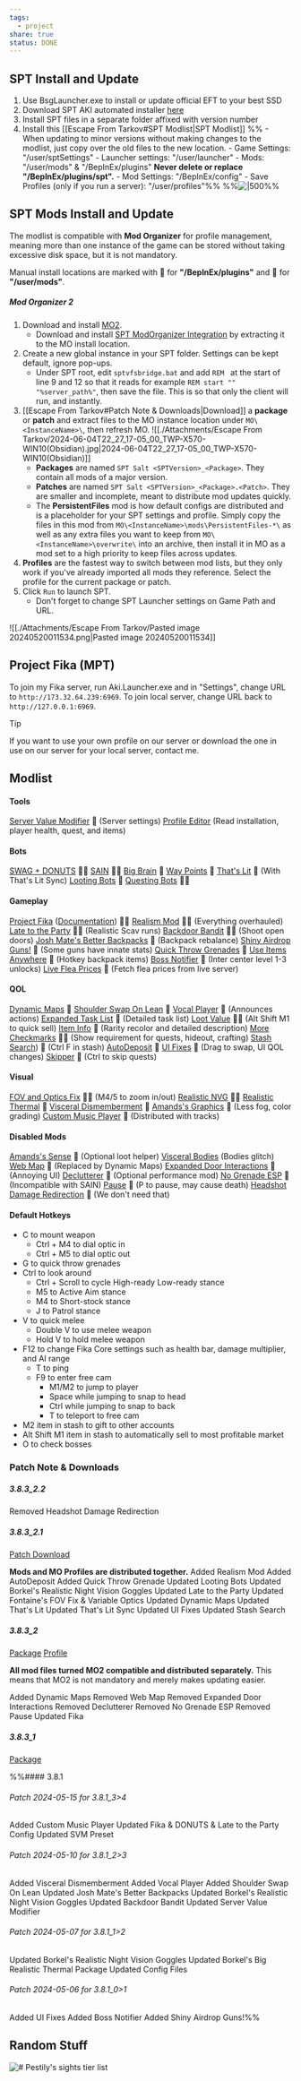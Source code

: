 ```yaml
---
tags:
  - project
share: true
status: DONE
---
```

## SPT Install and Update

1. Use BsgLauncher.exe to install or update official EFT to your best SSD
2. Download SPT AKI automated installer [here](https://sp-tarkov.com/#download)
3. Install SPT files in a separate folder affixed with version number
4. Install this [[Escape From Tarkov#SPT Modlist|SPT Modlist]]
%%	- When updating to minor versions without making changes to the modlist, just copy over the old files to the new location.
		- Game Settings: "/user/sptSettings"
		- Launcher settings: "/user/launcher"
		- Mods: "/user/mods" & "/BepInEx/plugins"
			**Never delete or replace "/BepInEx/plugins/spt".**
		- Mod Settings: "/BepInEx/config"
		- Save Profiles (only if you run a server): "/user/profiles"%%
%%![|500](https://live.staticflickr.com/65535/53696801218_db324e3ae4_o.jpg)%%

## SPT Mods Install and Update

The modlist is compatible with **Mod Organizer** for profile management, meaning more than one instance of the game can be stored without taking excessive disk space, but it is not mandatory. 

Manual install locations are marked with 🍌 for **"/BepInEx/plugins"** and 🥒 for **"/user/mods"**.

##### Mod Organizer 2
1. Download and install [MO2](https://github.com/ModOrganizer2/modorganizer/releases).
	- Download and install [SPT ModOrganizer Integration](https://hub.sp-tarkov.com/files/file/1314-spt-modorganizer-integration/#overview) by extracting it to the MO install location.
2. Create a new global instance in your SPT folder. Settings can be kept default, ignore pop-ups.
	- Under SPT root, edit `sptvfsbridge.bat` and add `REM ` at the start of line 9 and 12 so that it reads for example `REM start "" "%server_path%"`, then save the file. This is so that only the client will run, and instantly.
3. [[Escape From Tarkov#Patch Note & Downloads|Download]] a **package** or **patch** and extract files to the MO instance location under `MO\<InstanceName>\`, then refresh MO.
	![[./Attachments/Escape From Tarkov/2024-06-04T22_27_17-05_00_TWP-X570-WIN10(Obsidian).jpg|2024-06-04T22_27_17-05_00_TWP-X570-WIN10(Obsidian)]]
	- **Packages** are named `SPT Salt <SPTVersion>_<Package>`. They contain all mods of a major version.
	- **Patches** are named `SPT Salt <SPTVersion>_<Package>.<Patch>`. They are smaller and incomplete, meant to distribute mod updates quickly.
	- The **PersistentFiles** mod is how default configs are distributed and is a placeholder for your SPT settings and profile. Simply copy the files in this mod from `MO\<InstanceName>\mods\PersistentFiles-*\` as well as any extra files you want to keep from `MO\<InstanceName>\overwrite\` into an archive, then install it in MO as a mod set to a high priority to keep files across updates.
4. **Profiles** are the fastest way to switch between mod lists, but they only work if you've already imported all mods they reference. Select the profile for the current package or patch.
5. Click `Run` to launch SPT.
	- Don't forget to change SPT Launcher settings on Game Path and URL.

![[./Attachments/Escape From Tarkov/Pasted image 20240520011534.png|Pasted image 20240520011534]]

## Project Fika (MPT)

To join my Fika server, run Aki.Launcher.exe and in "Settings", change URL to `http://173.32.64.239:6969`.
To join local server, change URL back to `http://127.0.0.1:6969`.

> [!tip]
> If you want to use your own profile on our server or download the one in use on our server for your local server, contact me.

## Modlist
#### Tools
[Server Value Modifier](https://hub.sp-tarkov.com/files/file/379-server-value-modifier-svm/#tab_d24083dde670a53728f69fa322aa580ec032191a) 🥒 (Server settings)
[Profile Editor](https://hub.sp-tarkov.com/files/file/184-spt-aki-profile-editor/) (Read installation, player health, quest, and items) 

#### Bots
[SWAG + DONUTS](https://hub.sp-tarkov.com/files/file/878-swag-donuts-dynamic-spawn-waves-and-custom-spawn-points/) 🍌🥒
[SAIN](https://hub.sp-tarkov.com/files/file/1062-sain-2-0-solarint-s-ai-modifications-full-ai-combat-system-replacement/) 🍌🥒
[Big Brain](https://hub.sp-tarkov.com/files/file/1219-bigbrain/#overview) 🍌
[Way Points](https://hub.sp-tarkov.com/files/file/1119-waypoints-expanded-navmesh/) 🍌
[That's Lit](https://hub.sp-tarkov.com/files/file/1453-that-s-lit/) 🍌 (With That's Lit Sync)
[Looting Bots](https://hub.sp-tarkov.com/files/file/1096-looting-bots/) 🍌
[Questing Bots](https://hub.sp-tarkov.com/files/file/1534-questing-bots/#overview) 🍌🥒

#### Gameplay
[Project Fika](https://discord.gg/project-fika) ([Documentation](https://github.com/project-fika/fika-documentation)) 🍌🥒
[Realism Mod](https://hub.sp-tarkov.com/files/file/606-spt-realism-mod/) 🍌🥒 (Everything overhauled)
[Late to the Party](https://hub.sp-tarkov.com/files/file/1099-late-to-the-party/) 🍌🥒 (Realistic Scav runs)
[Backdoor Bandit](https://hub.sp-tarkov.com/files/file/1154-backdoor-bandit-bb/#overview) 🍌🥒 (Shoot open doors)
[Josh Mate's Better Backpacks](https://hub.sp-tarkov.com/files/file/772-josh-mate-s-better-backpacks/#overview) 🥒 (Backpack rebalance)
[Shiny Airdrop Guns!](https://hub.sp-tarkov.com/files/file/1572-shiny-airdrop-guns/) 🥒 (Some guns have innate stats)
[Quick Throw Grenades](https://hub.sp-tarkov.com/files/file/1695-quick-throw-grenades/?highlight=grenade#overview) 🍌
[Use Items Anywhere](https://hub.sp-tarkov.com/files/file/1416-use-items-anywhere/) 🍌 (Hotkey backpack items)
[Boss Notifier](https://hub.sp-tarkov.com/files/file/1737-boss-notifier/#overview) 🍌 (Inter center level 1-3 unlocks)
[Live Flea Prices](https://hub.sp-tarkov.com/files/file/1561-live-flea-prices/) 🥒 (Fetch flea prices from live server)

#### QOL
[Dynamic Maps](https://hub.sp-tarkov.com/files/file/1981-dynamic-maps/) 🍌
[Shoulder Swap On Lean](https://discord.com/channels/1202292159366037545/1222463708534407210) 🍌
[Vocal Player](https://discord.com/channels/1202292159366037545/1230117857610698772) 🍌 (Announces actions)
[Expanded Task List](https://hub.sp-tarkov.com/files/file/1415-expanded-task-text-ett/) 🥒 (Detailed task list)
[Loot Value](https://hub.sp-tarkov.com/files/file/1606-lootvalue/) 🍌🥒 (Alt Shift M1 to quick sell)
[Item Info](https://hub.sp-tarkov.com/files/file/985-item-info/) 🥒 (Rarity recolor and detailed description)
[More Checkmarks](https://hub.sp-tarkov.com/files/file/1159-morecheckmarks/) 🍌🥒 (Show requirement for quests, hideout, crafting)
[Stash Search](https://hub.sp-tarkov.com/files/file/1769-stash-search/)) 🍌 (Ctrl F in stash)
[AutoDeposit](https://hub.sp-tarkov.com/files/file/2027-autodeposit/) 🍌
[UI Fixes](https://hub.sp-tarkov.com/files/file/1860-ui-fixes/) 🍌 (Drag to swap, UI QOL changes)
[Skipper](https://hub.sp-tarkov.com/files/file/1861-skipper/) 🍌 (Ctrl to skip quests)

#### Visual
[FOV and Optics Fix](https://hub.sp-tarkov.com/files/file/942-fontaine-s-fov-fix-variable-optics/) 🍌🥒 (M4/5 to zoom in/out)
[Realistic NVG](https://hub.sp-tarkov.com/files/file/1303-borkel-s-realistic-night-vision-goggles-nvgs-and-t-7/) 🍌🥒
[Realistic Thermal](https://hub.sp-tarkov.com/files/file/1510-borkel-s-big-realistic-thermal-package-bring-real-life-realism-to-your-thermal-s/) 🥒
[Visceral Dismemberment](https://discord.com/channels/1202292159366037545/1236748474653872228) 🍌
[Amands's Graphics](https://hub.sp-tarkov.com/files/file/813-amands-s-graphics/) 🍌 (Less fog, color grading)
[Custom Music Player](https://hub.sp-tarkov.com/files/file/1832-stalker-music-pack/#overview) 🥒 (Distributed with tracks)

#### Disabled Mods
[Amands's Sense](https://hub.sp-tarkov.com/files/file/1361-amands-sense/#overview) 🍌 (Optional loot helper)
[Visceral Bodies](https://discord.com/channels/1202292159366037545/1228199049996402791) (Bodies glitch)
[Web Map](https://hub.sp-tarkov.com/files/file/1421-techhappy-s-web-minimap/#overview) 🍌 (Replaced by Dynamic Maps)
[Expanded Door Interactions](https://hub.sp-tarkov.com/files/file/1865-expanded-door-interactions/) 🍌 (Annoying UI)
[Declutterer](https://hub.sp-tarkov.com/files/file/1785-de-clutterer-updated-by-cj/) 🍌 (Optional performance mod)
[No Grenade ESP](https://hub.sp-tarkov.com/files/file/1029-no-grenade-esp/) 🍌 (Incompatible with SAIN)
[Pause](https://hub.sp-tarkov.com/files/file/1793-pause-reupload/) 🍌 (P to pause, may cause death)
[Headshot Damage Redirection](https://hub.sp-tarkov.com/files/file/1809-headshot-damage-redirection-hdr/) 🍌 (We don't need that)

#### Default Hotkeys
- C to mount weapon
	- Ctrl + M4 to dial optic in
	- Ctrl + M5 to dial optic out
- G to quick throw grenades
- Ctrl to look around
	- Ctrl + Scroll to cycle High-ready Low-ready stance
	- M5 to Active Aim stance
	- M4 to Short-stock stance
	- J to Patrol stance
- V to quick melee
	- Double V to use melee weapon
	- Hold V to hold melee weapon
- F12 to change Fika Core settings such as health bar, damage multiplier, and AI range
	- T to ping
	- F9 to enter free cam
		- M1/M2 to jump to player
		- Space while jumping to snap to head
		- Ctrl while jumping to snap to back
		- T to teleport to free cam
- M2 item in stash to gift to other accounts
- Alt Shift M1 item in stash to automatically sell to most profitable market
- O to check bosses

### Patch Note & Downloads

##### 3.8.3_2.2

Removed Headshot Damage Redirection

##### 3.8.3_2.1
[Patch Download](http://www.mediafire.com/view/bnpu2afxpbot90l)

**Mods and MO Profiles are distributed together.**
Added Realism Mod
Added AutoDeposit
Added Quick Throw Grenade
Updated Looting Bots
Updated Borkel's Realistic Night Vision Goggles
Updated Late to the Party
Updated Fontaine's FOV Fix & Variable Optics
Updated Dynamic Maps
Updated That's Lit
Updated That's Lit Sync
Updated UI Fixes
Updated Stash Search
##### 3.8.3_2
[Package](http://www.mediafire.com/view/msx1i8v7aqdoxwk)
[Profile](http://www.mediafire.com/view/7i0apd7w7ax9rm1)

**All mod files turned MO2 compatible and distributed separately.** This means that MO2 is not mandatory and merely makes updating easier. 

Added Dynamic Maps
Removed Web Map
Removed Expanded Door Interactions
Removed Declutterer
Removed No Grenade ESP
Removed Pause
Updated Fika

##### 3.8.3_1
[Package](http://www.mediafire.com/view/c87ornfb1ouw15p)


%%#### 3.8.1
###### Patch 2024-05-15 for 3.8.1_3>4
Added Custom Music Player
Updated Fika & DONUTS & Late to the Party Config
Updated SVM Preset

###### Patch 2024-05-10 for 3.8.1_2>3
Added Visceral Dismemberment
Added Vocal Player
Added Shoulder Swap On Lean
Updated Josh Mate's Better Backpacks
Updated Borkel's Realistic Night Vision Goggles
Updated Backdoor Bandit
Updated Server Value Modifier

###### Patch 2024-05-07 for 3.8.1_1>2
Updated Borkel's Realistic Night Vision Goggles
Updated Borkel's Big Realistic Thermal Package
Updated Config Files

###### Patch 2024-05-06 for 3.8.1_0>1
Added UI Fixes
Added Boss Notifier
Added Shiny Airdrop Guns!%%

## Random Stuff

![# Pestily's sights tier list](https://preview.redd.it/z65fblqhzfn61.jpg?width=4096&format=pjpg&auto=webp&s=dcb4ee991db7df8c7e5ec4f11556d29654d18ae8)
